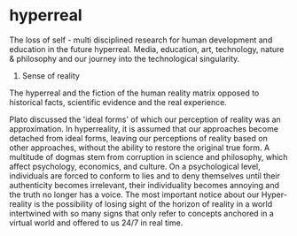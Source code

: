 # hyperreal
The loss of self - multi disciplined research for human development and education in the future hyperreal. 
Media, education, art, technology, nature & philosophy and our journey into the technological singularity.

1. Sense of reality

The hyperreal and the fiction of the human reality matrix opposed to historical facts, scientific evidence and the real experience.

Plato discussed the 'ideal forms' of which our perception of reality was an approximation. In hyperreality, it is assumed that our approaches become detached from ideal forms, leaving our perceptions of reality based on other approaches, without the ability to restore the original true form. A multitude of dogmas stem from corruption in science and philosophy, which affect psychology, economics, and culture. On a psychological level, individuals are forced to conform to lies and to deny themselves until their authenticity becomes irrelevant, their individuality becomes annoying and the truth no longer has a voice. The most important notice about our Hyper-reality is the possibility of losing sight of the horizon of reality in a world intertwined with so many signs that only refer to concepts anchored in a virtual world and offered to us 24/7 in real time.

